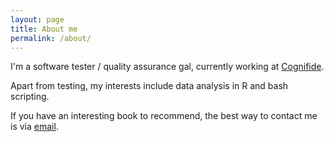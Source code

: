 ```yaml
---
layout: page
title: About me
permalink: /about/
---
```


I'm a software tester / quality assurance gal, currently working at [Cognifide](http://cognifide.com).

Apart from testing, my interests include data analysis in R and bash scripting.

If you have an interesting book to recommend, the best way to contact me is via [email](mailto:mkmozgawa@gmail.com).

